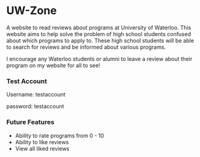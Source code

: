 # UW-Zone

A website to read reviews about programs at University of Waterloo. This website aims to help solve the problem of high school students confused about which programs to apply to. These high school students will be able to search for reviews and be informed about various programs.

I encourage any Waterloo students or alumni to leave a review about their program on my website for all to see!

### Test Account
Username: testaccount

password: testaccount

### Future Features
* Ability to rate programs from 0 - 10
* Ability to like reviews
* View all liked reviews
